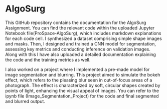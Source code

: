 # AlgoSurg

This GitHub repository contains the documentation for the AlgoSurg Assignment. You can find the relevant code within the uploaded Jupyter Notebook file(ProSpace-AlgoSurg), which includes markdown explanations for each code cell. I synthesized a dataset comprising simple shape images and masks. Then, I designed and trained a CNN model for segmentation, assessing key metrics and conducting inference on validation images. Along with this I have also uploaded a detailed documentation explaining the code and the training metrics as well. 

I also worked on a project where I implemented a pre-made model for image segmentation and blurring. This project aimed to simulate the bokeh effect, which refers to the pleasing blur seen in out-of-focus areas of a photograph. The effect is characterized by soft, circular shapes created by points of light, enhancing the visual appeal of images. You can refer to the ipynb file (Image_Segmentation_Project) for the code and final segmented and blurred output. 
